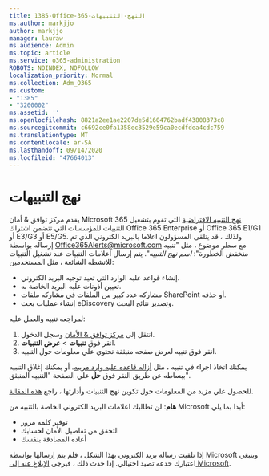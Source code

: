 ```yaml
---
title: 1385-Office-365-النهج-التنبيهات
ms.author: markjjo
author: markjjo
manager: lauraw
ms.audience: Admin
ms.topic: article
ms.service: o365-administration
ROBOTS: NOINDEX, NOFOLLOW
localization_priority: Normal
ms.collection: Adm_O365
ms.custom:
- "1385"
- "3200002"
ms.assetid: ''
ms.openlocfilehash: 8821a2ee1ae2207de5d1604762badf43808373c8
ms.sourcegitcommit: c6692ce0fa1358ec3529e59ca0ecdfdea4cdc759
ms.translationtype: MT
ms.contentlocale: ar-SA
ms.lasthandoff: 09/14/2020
ms.locfileid: "47664013"
---
```

# <a name="alert-policies"></a>نهج التنبيهات

يقدم مركز توافق & أمان Microsoft 365 [نهج التنبيه الافتراضية](https://docs.microsoft.com/microsoft-365/compliance/alert-policies#default-alert-policies) التي تقوم بتشغيل التنبيات للمؤسسات التي تتضمن اشتراك Office 365 Enterprise أو Office 365 E1/G1 أو E3/G3 أو E5/G5. ولذلك ، قد يتلقى المسؤولون اعلاما بالبريد الكتروني الذي تم إرساله بواسطة Office365Alerts@microsoft.com مع سطر موضوع ، مثل "تنبيه منخفض الخطورة": *اسم نهج التنبيه*". يتم إرسال اعلامات التنبيات عند تشغيل التنبيات للانشطه الشائعة ، مثل المستخدمين:

- إنشاء قواعد علبه الوارد التي تعيد توجيه البريد الكتروني.
- تعيين أذونات علبه البريد الخاصة به.
- مشاركه عدد كبير من الملفات في مشاركه ملفات SharePoint أو حذفه.
- إنشاء عمليات بحث eDiscovery وتصدير نتائج البحث.

لمراجعه تنبيه والعمل عليه:

1. انتقل إلى [مركز توافق & الأمان](https://protection.office.com) وسجل الدخول.
2. انقر فوق **تنبيات**  >  **عرض التنبيات**.
3. انقر فوق تنبيه لعرض صفحه منبثقة تحتوي علي معلومات حول التنبيه.

يمكنك اتخاذ اجراء في تنبيه ، مثل [أزاله قاعده علبه وارد مريبه](https://docs.microsoft.com/microsoft-365/security/office-365-security/responding-to-a-compromised-email-account). أو يمكنك إغلاق التنبيه ببساطه عن طريق النقر فوق **حل** علي الصفحة "التنبيه المنبثق".

للحصول علي مزيد من المعلومات حول تكوين نهج التنبيات وأدارتها ، راجع  [هذه المقالة](https://docs.microsoft.com/microsoft-365/compliance/alert-policies).

**هام**: لن تطالبك اعلامات البريد الكتروني الخاصة بالتنبيه من Microsoft أبدا بما يلي:

- توفير كلمه مرور
- التحقق من تفاصيل الأمان لحسابك
- أعاده المصادقة بنفسك

إذا تلقيت رسالة بريد الكتروني بهذا الشكل ، فلم يتم إرسالها بواسطة Microsoft وينبغي اعتبارك خدعه تصيد احتيالي. إذا حدث ذلك ، فيرجى [الإبلاغ عنه إلى Microsoft](https://docs.microsoft.com/microsoft-365/security/office-365-security/report-junk-email-and-phishing-scams-in-outlook-on-the-web-eop).